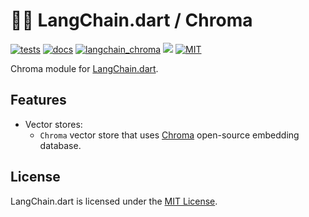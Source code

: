 # 🦜️🔗 LangChain.dart / Chroma

[![tests](https://img.shields.io/github/actions/workflow/status/davidmigloz/langchain_dart/test.yaml?logo=github&label=tests)](https://github.com/davidmigloz/langchain_dart/actions/workflows/test.yaml)
[![docs](https://img.shields.io/github/actions/workflow/status/davidmigloz/langchain_dart/pages%2Fpages-build-deployment?logo=github&label=docs)](https://github.com/davidmigloz/langchain_dart/actions/workflows/pages/pages-build-deployment)
[![langchain_chroma](https://img.shields.io/pub/v/langchain_chroma.svg)](https://pub.dev/packages/langchain_chroma)
[![](https://dcbadge.vercel.app/api/server/x4qbhqecVR?style=flat)](https://discord.gg/x4qbhqecVR)
[![MIT](https://img.shields.io/badge/license-MIT-purple.svg)](https://github.com/davidmigloz/langchain_dart/blob/main/LICENSE)

Chroma module for [LangChain.dart](https://github.com/davidmigloz/langchain_dart).

## Features

- Vector stores:
    * `Chroma` vector store that uses [Chroma](https://www.trychroma.com) 
    open-source embedding database.

## License

LangChain.dart is licensed under the
[MIT License](https://github.com/davidmigloz/langchain_dart/blob/main/LICENSE).
